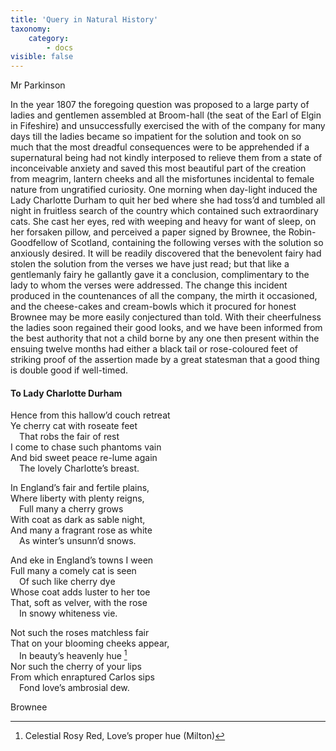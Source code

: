 ```yaml
---
title: 'Query in Natural History'
taxonomy:
    category:
        - docs
visible: false
---
```


<div class="author">Mr Parkinson</div>

In the year 1807 the foregoing question was proposed to a large party of ladies and gentlemen assembled at Broom-hall (the seat of the Earl of Elgin in Fifeshire) and unsuccessfully exercised the with of the company for many days till the ladies became so impatient for the solution and took on so much that the most dreadful consequences were to be apprehended if a supernatural being had not kindly interposed to relieve them from a state of inconceivable anxiety and saved this most beautiful part of the creation from meagrim, lantern cheeks and all the misfortunes incidental to female nature from ungratified curiosity. One morning when day-light induced the Lady Charlotte Durham to quit her bed where she had toss’d and tumbled all night in fruitless search of the country which contained such extraordinary cats. She cast her eyes, red with weeping and heavy for want of sleep, on her forsaken pillow, and perceived a paper signed by Brownee, the Robin-Goodfellow of Scotland, containing the following verses with the solution so anxiously desired. It will be readily discovered that the benevolent fairy had stolen the solution from the verses we have just read; but that like a gentlemanly fairy he gallantly gave it a conclusion, complimentary to the lady to whom the verses were addressed. The change this incident produced in the countenances of all the company, the mirth it occasioned, and the cheese-cakes and cream-bowls which it procured for honest Brownee may be more easily conjectured than told. With their cheerfulness the ladies soon regained their good looks, and we have been informed from the best authority that not a child borne by any one then present within the ensuing twelve months had either a black tail or rose-coloured feet of striking proof of the assertion made by a great statesman that a good thing is double good if well-timed.

#### To Lady Charlotte Durham  
  
Hence from this hallow’d couch retreat  
Ye cherry cat with roseate feet  
&emsp;That robs the fair of rest  
I come to chase such phantoms vain  
And bid sweet peace re-lume again  
&emsp;The lovely Charlotte’s breast.  
  
In England’s fair and fertile plains,  
Where liberty with plenty reigns,  
&emsp;Full many a cherry grows  
With coat as dark as sable night,  
And many a fragrant rose as white  
&emsp;As winter’s unsunn’d snows.   
  
And eke in England’s towns I ween  
Full many a comely cat is seen  
&emsp;Of such like cherry dye  
Whose coat adds luster to her toe  
That, soft as velver, with the rose  
&emsp;In snowy whiteness vie.  
  
Not such the roses matchless fair  
That on your blooming cheeks appear,  
&emsp;In beauty’s heavenly hue [^1]  
Nor such the cherry of your lips  
From which enraptured Carlos sips  
&emsp;Fond love’s ambrosial dew.  
  
Brownee  
  
[^1]: Celestial Rosy Red, Love’s proper hue (Milton)